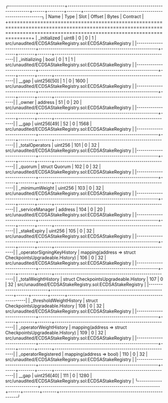 
╭----------------------------+-----------------------------------------------------------+------+--------+-------+---------------------------------------------------------╮
| Name                       | Type                                                      | Slot | Offset | Bytes | Contract                                                |
+==========================================================================================================================================================================+
| _initialized               | uint8                                                     | 0    | 0      | 1     | src/unaudited/ECDSAStakeRegistry.sol:ECDSAStakeRegistry |
|----------------------------+-----------------------------------------------------------+------+--------+-------+---------------------------------------------------------|
| _initializing              | bool                                                      | 0    | 1      | 1     | src/unaudited/ECDSAStakeRegistry.sol:ECDSAStakeRegistry |
|----------------------------+-----------------------------------------------------------+------+--------+-------+---------------------------------------------------------|
| __gap                      | uint256[50]                                               | 1    | 0      | 1600  | src/unaudited/ECDSAStakeRegistry.sol:ECDSAStakeRegistry |
|----------------------------+-----------------------------------------------------------+------+--------+-------+---------------------------------------------------------|
| _owner                     | address                                                   | 51   | 0      | 20    | src/unaudited/ECDSAStakeRegistry.sol:ECDSAStakeRegistry |
|----------------------------+-----------------------------------------------------------+------+--------+-------+---------------------------------------------------------|
| __gap                      | uint256[49]                                               | 52   | 0      | 1568  | src/unaudited/ECDSAStakeRegistry.sol:ECDSAStakeRegistry |
|----------------------------+-----------------------------------------------------------+------+--------+-------+---------------------------------------------------------|
| _totalOperators            | uint256                                                   | 101  | 0      | 32    | src/unaudited/ECDSAStakeRegistry.sol:ECDSAStakeRegistry |
|----------------------------+-----------------------------------------------------------+------+--------+-------+---------------------------------------------------------|
| _quorum                    | struct Quorum                                             | 102  | 0      | 32    | src/unaudited/ECDSAStakeRegistry.sol:ECDSAStakeRegistry |
|----------------------------+-----------------------------------------------------------+------+--------+-------+---------------------------------------------------------|
| _minimumWeight             | uint256                                                   | 103  | 0      | 32    | src/unaudited/ECDSAStakeRegistry.sol:ECDSAStakeRegistry |
|----------------------------+-----------------------------------------------------------+------+--------+-------+---------------------------------------------------------|
| _serviceManager            | address                                                   | 104  | 0      | 20    | src/unaudited/ECDSAStakeRegistry.sol:ECDSAStakeRegistry |
|----------------------------+-----------------------------------------------------------+------+--------+-------+---------------------------------------------------------|
| _stakeExpiry               | uint256                                                   | 105  | 0      | 32    | src/unaudited/ECDSAStakeRegistry.sol:ECDSAStakeRegistry |
|----------------------------+-----------------------------------------------------------+------+--------+-------+---------------------------------------------------------|
| _operatorSigningKeyHistory | mapping(address => struct CheckpointsUpgradeable.History) | 106  | 0      | 32    | src/unaudited/ECDSAStakeRegistry.sol:ECDSAStakeRegistry |
|----------------------------+-----------------------------------------------------------+------+--------+-------+---------------------------------------------------------|
| _totalWeightHistory        | struct CheckpointsUpgradeable.History                     | 107  | 0      | 32    | src/unaudited/ECDSAStakeRegistry.sol:ECDSAStakeRegistry |
|----------------------------+-----------------------------------------------------------+------+--------+-------+---------------------------------------------------------|
| _thresholdWeightHistory    | struct CheckpointsUpgradeable.History                     | 108  | 0      | 32    | src/unaudited/ECDSAStakeRegistry.sol:ECDSAStakeRegistry |
|----------------------------+-----------------------------------------------------------+------+--------+-------+---------------------------------------------------------|
| _operatorWeightHistory     | mapping(address => struct CheckpointsUpgradeable.History) | 109  | 0      | 32    | src/unaudited/ECDSAStakeRegistry.sol:ECDSAStakeRegistry |
|----------------------------+-----------------------------------------------------------+------+--------+-------+---------------------------------------------------------|
| _operatorRegistered        | mapping(address => bool)                                  | 110  | 0      | 32    | src/unaudited/ECDSAStakeRegistry.sol:ECDSAStakeRegistry |
|----------------------------+-----------------------------------------------------------+------+--------+-------+---------------------------------------------------------|
| __gap                      | uint256[40]                                               | 111  | 0      | 1280  | src/unaudited/ECDSAStakeRegistry.sol:ECDSAStakeRegistry |
╰----------------------------+-----------------------------------------------------------+------+--------+-------+---------------------------------------------------------╯

